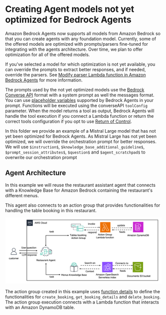 # Creating Agent models not yet optimized for Bedrock Agents

Amazon Bedrock Agents now supports all models from Amazon Bedrock so that you can create agents with any foundation model. Currently, some of the offered models are optimized with prompts/parsers fine-tuned for integrating with the agents architecture. Over time, we plan to offer optimization for all of the offered models.

If you’ve selected a model for which optimization is not yet available, you can override the prompts to extract better responses, and if needed, override the parsers. See [Modify parser Lambda function in Amazon Bedrock Agents](https://docs.aws.amazon.com/bedrock/latest/userguide/lambda-parser.html) for more information.

The prompts used by the not yet optimized models use the [Bedrock Converse API](https://docs.aws.amazon.com/bedrock/latest/APIReference/API_runtime_Converse.html) format with a system prompt as well the messages format. You can use [placeholder variables](https://docs.aws.amazon.com/bedrock/latest/userguide/prompt-placeholders.html) supported by Bedrock Agents in your prompt. Functions will be executed using the converseAPI `toolConfig` parameter. When the model returns a tool as output, Bedrock Agents will handle the tool execution if you connect a Lambda function or return the correct tools configuration if you opt to use [Return of Control](https://docs.aws.amazon.com/bedrock/latest/userguide/agents-returncontrol.html).

In this folder we provide an example of a Mistral Large model that has not yet been optimized for Bedrock Agents. As Mistral Large has not yet been optimized, we will override the orchestration prompt for better responses. We will use `$instruction$`, `$knowledge_base_additional_guideline$`, `$prompt_session_attributes$`, `$question$` and `$agent_scratchpad$` to overwrite our orchestration prompt


## Agent Architecture
In this example we will reuse the restaurant assistant agent that connects with a Knowledge Base for Amazon Bedrock containing the restaurant's different menus. 

This agent also connects to an action group that provides functionalities for handling the table booking in this restaurant. 

![Agents architecture - showing an agent responding on one end using APIs and action groups and then on the end responding to other questions with a knowledge base on a vector database](images/architecture.png)

The action group created in this example uses [function details](https://docs.aws.amazon.com/bedrock/latest/userguide/agents-action-function.html) to define the functionalities for `create_booking`, `get_booking_details` and `delete_booking`. The action group execution connects with a Lambda function that interacts with an Amazon DynamoDB table.

